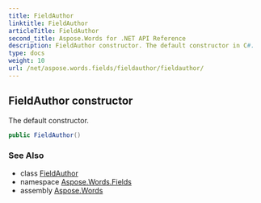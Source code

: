 ```yaml
---
title: FieldAuthor
linktitle: FieldAuthor
articleTitle: FieldAuthor
second_title: Aspose.Words for .NET API Reference
description: FieldAuthor constructor. The default constructor in C#.
type: docs
weight: 10
url: /net/aspose.words.fields/fieldauthor/fieldauthor/
---
```

## FieldAuthor constructor

The default constructor.

```csharp
public FieldAuthor()
```

### See Also

* class [FieldAuthor](../)
* namespace [Aspose.Words.Fields](../../fieldauthor/)
* assembly [Aspose.Words](../../../)
